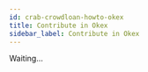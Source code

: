 ```yaml
---
id: crab-crowdloan-howto-okex
title: Contribute in Okex
sidebar_label: Contribute in Okex
---
```


Waiting...